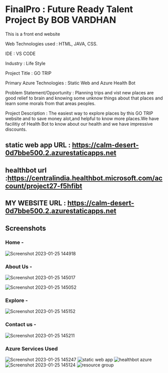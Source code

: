 # FinalPro : Future Ready Talent Project By BOB VARDHAN

This is a front end website

Web Technologies used : HTML, JAVA, CSS.

IDE : VS CODE

Industry : Life Style

Project Title : GO TRIP

Primary Azure Technologies : Static Web and Azure Health Bot

Problem Statement/Opportunity : Planning trips and vist new  places are good relief to brain and knowing some unknow things about that places and learn some morals from that areas peoples.

Project Description : The easiest way to explore places by this GO TRIP website and to save money alot,and helpful to know more places.We have facilitiy of Health Bot to know about our health and we have impressive discounts.

## static web app URL : https://calm-desert-0d7bbe500.2.azurestaticapps.net

## healthbot url :https://centralindia.healthbot.microsoft.com/account/project27-f5hfibt

## MY WEBSITE URL :  https://calm-desert-0d7bbe500.2.azurestaticapps.net

## Screenshots

### Home -

![Screenshot 2023-01-25 144918](https://user-images.githubusercontent.com/117451627/214526022-9701ee6e-ad7a-4710-8b08-fccb34ae8561.png)

### About Us -

![Screenshot 2023-01-25 145017](https://user-images.githubusercontent.com/117451627/214526145-13f4ef5a-a119-4837-80ec-795df600ae23.png)

![Screenshot 2023-01-25 145052](https://user-images.githubusercontent.com/117451627/214526239-327c11f8-f446-4942-a82b-dde0eb914b06.png)

### Explore  -

![Screenshot 2023-01-25 145152](https://user-images.githubusercontent.com/117451627/214526521-266cb11b-0db3-4496-959e-aff32df2c530.png)

### Contact us -

![Screenshot 2023-01-25 145211](https://user-images.githubusercontent.com/117451627/214526603-98fe80b0-b8af-4c91-88c1-1d7219a94e26.png)


### Azure Services Used

![Screenshot 2023-01-25 145247](https://user-images.githubusercontent.com/117451627/214527141-9db8dd5b-246b-47df-a034-9c434fa94b39.png)
![static web app](https://user-images.githubusercontent.com/117451627/215723273-3b74c0ee-7528-410b-8e75-b15d59fcae4e.png)
![healthbot azure](https://user-images.githubusercontent.com/117451627/215723361-7d0b659a-5532-4e5f-b85a-afe16101b5dd.png)
![Screenshot 2023-01-25 145124](https://user-images.githubusercontent.com/117451627/214526812-0ad8bd96-1d8b-437e-94d9-4589d79573ca.png)
![resource group](https://user-images.githubusercontent.com/117451627/215724329-c40f04e6-b12c-4895-9670-aa8cee6a866a.png)

